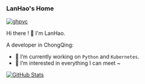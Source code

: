 <!--
**Hao-Lan/Hao-Lan** is a ✨ _special_ ✨ repository because its `README.md` (this file) appears on your GitHub profile.

Here are some ideas to get you started:

- 🔭 I’m currently working on ...
- 🌱 I’m currently learning ...
- 👯 I’m looking to collaborate on ...
- 🤔 I’m looking for help with ...
- 💬 Ask me about ...
- 📫 How to reach me: ...
- 😄 Pronouns: ...
- ⚡ Fun fact: ...
-->
### LanHao's Home

[![ghpvc](https://komarev.com/ghpvc/?username=lanhao945)](https://komarev.com/ghpvc/?username=lanhao945)

Hi there !  👋 I'm LanHao.

A  developer in ChongQing:

- 🔭 I’m currently working on `Python` and `Kubernetes`.
- 🌱  I’m interested in everything I can meet ~
  
[![GitHub Stats](https://github-readme-stats.vercel.app/api?username=lanhao945&show_icons=true&count_private=true&include_all_commits=true)](https://github.com/lanhao945)

<!-- 
<p align="center">
  <img alt="Python" src="https://img.shields.io/static/v1?style=flat&logo=Python&label=&message=Python&color=767676">
  <img alt="Docker" src="https://img.shields.io/static/v1?style=flat&logo=Docker&label=&message=Docker&color=767676">
  <img alt="Kubernetes" src="https://img.shields.io/static/v1?style=flat&logo=Kubernetes&label=&message=Kubernetes&color=767676">
</p>
<p align="center">
  <img alt="Django" src="https://img.shields.io/static/v1?style=flat&logo=Tornado&label=&message=Tornado&color=767676">
  <img alt="Django" src="https://img.shields.io/static/v1?style=flat&logo=Django&label=&message=Django&color=767676">
  <img alt="Tensorflow" src="https://img.shields.io/static/v1?logo=tensorflow&label=&message=Tensorflow&color=767676">
</p>
<p align="center">
 <img alt="Golang" src="https://img.shields.io/static/v1?style=flat&logo=Go&label=&message=Golang&color=767676">
  <img alt="Openstack" src="https://img.shields.io/static/v1?style=flat&logo=Openstack&label=&message=Openstack&color=767676">
</p> -->
